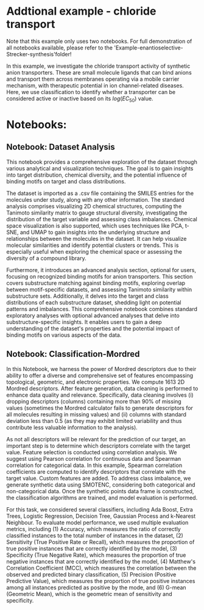 # Addtional example - chloride transport
Note that this example only uses two notebooks. For full demonstration of all notebooks available, please refer to the 'Example-enantioselective-Strecker-synthesis'folder!

In this example, we investigate the chloride transport activity of synthetic anion transporters. These are small molecule ligands that can bind anions and transport them across membranes operating via a mobile carrier mechanism, with therapeutic potential in ion channel-related diseases. Here, we use classification to identify whether a transporter can be considered active or inactive based on its $log(EC_{50})$ value. 

# Notebooks:
## Notebook: Dataset Analysis
This notebook provides a comprehensive exploration of the dataset through various analytical and visualization techniques. The goal is to gain insights into target distribution, chemical diversity, and the potential influence of binding motifs on target and class distributions. 

The dataset is imported as a .csv file containing the SMILES entries for the molecules under study, along with any other information. The standard analysis comprises visualizing 2D chemical structures, computing the Tanimoto similarity matrix to gauge structural diversity, investigating the distribution of the target variable and assessing class imbalances. Chemical space visualization is also supported, which uses techniques like PCA, t-SNE, and UMAP to gain insights into the underlying structure and relationships between the molecules in the dataset. It can help visualize molecular similarities and identify potential clusters or trends. This is especially useful when exploring the chemical space or assessing the diversity of a compound library.

Furthermore, it introduces an advanced analysis section, optional for users, focusing on recognized binding motifs for anion transporters. This section covers substructure matching against binding motifs, exploring overlap between motif-specific datasets, and assessing Tanimoto similarity within substructure sets. Additionally, it delves into the target and class distributions of each substructure dataset, shedding light on potential patterns and imbalances. This comprehensive notebook combines standard exploratory analyses with optional advanced analyses that delve into substructure-specific insights. It enables users to gain a deep understanding of the dataset's properties and the potential impact of binding motifs on various aspects of the data.

## Notebook: Classification-Mordred
In this Notebook, we harness the power of Mordred descriptors due to their ability to offer a diverse and comprehensive set of features encompassing topological, geometric, and electronic properties. We compute 1613 2D Mordred descriptors. After feature generation, data cleaning is performed to enhance data quality and relevance. Specifically, data cleaning involves (i) dropping descriptors (columns) containing more than 90\% of missing values (sometimes the Mordred calculator fails to generate descriptors for all molecules resulting in missing values) and (ii) columns with standard deviation less than 0.5 (as they may exhibit limited variability and thus contribute less valuable information to the analysis).

As not all descriptors will be relevant for the prediction of our target, an important step is to determine which descriptors correlate with the target value. Feature selection is conducted using correlation analysis. We suggest using Pearson correlation for continuous data and Spearman correlation for categorical data. In this example, Spearman correlation coefficients are computed to identify descriptors that correlate with the target value. Custom features are added. To address class imbalance, we generate synthetic data using SMOTENC, considering both categorical and non-categorical data. Once the synthetic points data frame is constructed, the classification algorithms are trained, and model evaluation is performed. 

For this task, we considered several classifiers, including Ada Boost, Extra Trees, Logistic Regression, Decision Tree, Gaussian Process and k-Nearest Neighbour. To evaluate model performance, we used multiple evaluation metrics, including (1) Accuracy, which measures the ratio of correctly classified instances to the total number of instances in the dataset, (2) Sensitivity (True Positive Rate or Recall), which measures the proportion of true positive instances that are correctly identified by the model, (3) Specificity (True Negative Rate), which measures the proportion of true negative instances that are correctly identified by the model, (4) Matthew's Correlation Coefficient (MCC), which measures the correlation between the observed and predicted binary classification, (5) Precision (Positive Predictive Value), which measures the proportion of true positive instances among all instances predicted as positive by the mode, and (6) G-mean (Geometric Mean), which is the geometric mean of sensitivity and specificity.
